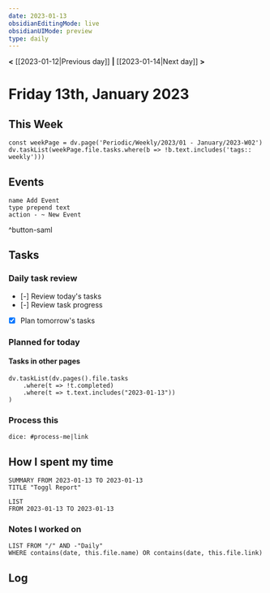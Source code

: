 ```yaml
---
date: 2023-01-13
obsidianEditingMode: live
obsidianUIMode: preview
type: daily
---
```


**<** [[2023-01-12|Previous day]] **|** [[2023-01-14|Next day]] **>**

# Friday 13th, January 2023

## This Week

```dataviewjs
const weekPage = dv.page('Periodic/Weekly/2023/01 - January/2023-W02')
dv.taskList(weekPage.file.tasks.where(b => !b.text.includes('tags:: weekly')))
```

## Events
```button
name Add Event
type prepend text
action - ~ New Event
```
^button-saml

## Tasks

### Daily task review
- [-] Review today's tasks
- [-] Review task progress
- [x] Plan tomorrow's tasks

### Planned for today

#### Tasks in other pages
```dataviewjs
dv.taskList(dv.pages().file.tasks
	.where(t => !t.completed)
	.where(t => t.text.includes("2023-01-13"))
)
```

### Process this
`dice: #process-me|link`

## How I spent my time

```toggl
SUMMARY FROM 2023-01-13 TO 2023-01-13
TITLE "Toggl Report"
```

```toggl
LIST
FROM 2023-01-13 TO 2023-01-13
```

### Notes I worked on

```dataview
LIST FROM "/" AND -"Daily"
WHERE contains(date, this.file.name) OR contains(date, this.file.link)
```

## Log

